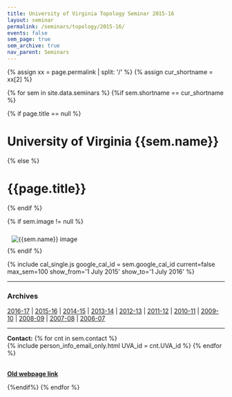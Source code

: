 ```yaml
---
title: University of Virginia Topology Seminar 2015-16
layout: seminar
permalink: /seminars/topology/2015-16/
events: false
sem_page: true
sem_archive: true
nav_parent: Seminars
---
```


{% assign xx = page.permalink | split: '/' %}
{% assign cur_shortname = xx[2] %}

{% for sem in site.data.seminars %}
{%if sem.shortname == cur_shortname %}

{% if page.title == null %}
  <h1 class="mt-2 mb-4">University of Virginia {{sem.name}}</h1>
{% else %}
  <h1 class="mt-2 mb-4">{{page.title}}</h1>
{% endif %}

{% if sem.image != null %}
  <div class="row">
    <div class="col-md-3">
      <img src="{{ sem.image | replace: '__SITE_URL__', site.url }}" style="max-width:100%;max-height:400px;height:auto;width:auto;padding:10px" alt="{{sem.name}} image" title="{{sem.name}} image"/>
    </div>
  </div>
{% endif %}

{% include cal_single.js google_cal_id = sem.google_cal_id current=false max_sem=100
show_from='1 July 2015'
show_to='1 July 2016' %}

<hr />
<h3 class="mb-3">Archives</h3>

<p><a href="/seminars/topology/2016-17/">2016-17</a> |
<a href="/seminars/topology/2015-16/">2015-16</a> |
<a href="/seminars/topology/2014-15/">2014-15</a> |
<a href="/seminars/topology/2013-14/">2013-14</a> |
<a href="/seminars/topology/2012-13/">2012-13</a> |
<a href="/seminars/topology/2011-12/">2011-12</a> |
<a href="/seminars/topology/2010-11/">2010-11</a> |
<a href="/seminars/topology/2009-10/">2009-10</a> |
<a href="/seminars/topology/2008-09/">2008-09</a> |
<a href="/seminars/topology/2007-08/">2007-08</a> |
<a href="/seminars/topology/2006-07/">2006-07</a></p>


---

**Contact:** {% for cnt in sem.contact %}<br />{% include person_info_email_only.html UVA_id = cnt.UVA_id %} {% endfor %}

<br>**[Old webpage link]({{sem.webpage}})**

{%endif%}
{% endfor %}
